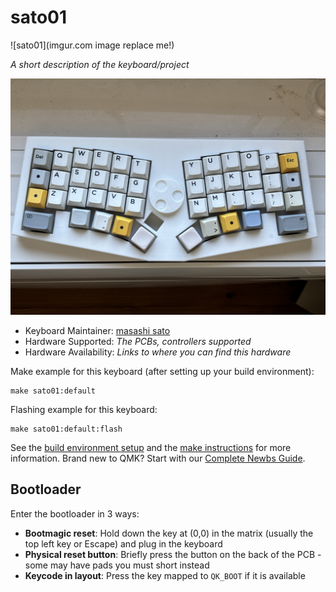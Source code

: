 # sato01

![sato01](imgur.com image replace me!)

*A short description of the keyboard/project*


![sato01](https://github.com/sato5322/qmk_firmware/blob/master/keyboards/sato01/sato01.JPG)

* Keyboard Maintainer: [masashi sato](https://github.com/sato5322)
* Hardware Supported: *The PCBs, controllers supported*
* Hardware Availability: *Links to where you can find this hardware*

Make example for this keyboard (after setting up your build environment):

    make sato01:default

Flashing example for this keyboard:

    make sato01:default:flash

See the [build environment setup](https://docs.qmk.fm/#/getting_started_build_tools) and the [make instructions](https://docs.qmk.fm/#/getting_started_make_guide) for more information. Brand new to QMK? Start with our [Complete Newbs Guide](https://docs.qmk.fm/#/newbs).

## Bootloader

Enter the bootloader in 3 ways:

* **Bootmagic reset**: Hold down the key at (0,0) in the matrix (usually the top left key or Escape) and plug in the keyboard
* **Physical reset button**: Briefly press the button on the back of the PCB - some may have pads you must short instead
* **Keycode in layout**: Press the key mapped to `QK_BOOT` if it is available
